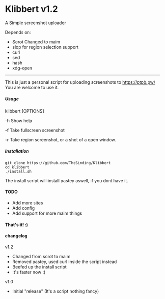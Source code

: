 # Klibbert v1.2
A Simple screenshot uploader

Depends on:
+ ~~Scrot~~ Changed to maim
+ slop for region selection support
+ curl
+ sed
+ hash
+ xdg-open

---

This is just a personal script for uploading screenshots to https://ptpb.pw/   
You are welcome to use it.

##### Usage
klibbert [OPTIONS]

-h Show help

-f Take fullscreen screenshot

-r Take region screenshot, or a shot of a open window.


##### Installation
```
git clone https://github.com/TheSinding/Klibbert
cd klibbert
./install.sh
```

The install script will install pastey aswell, if you dont have it.
#### TODO 
+ Add more sites 
+ Add config
+ Add support for more maim things


#### That's it! :) 


#### changelog
v1.2

+ Changed from scrot to maim
+ Removed pastey, used curl inside the script instead
+ Beefed up the install script
+ It's faster now :)

v1.0

+ Initial "release" (It's a script nothing fancy)
